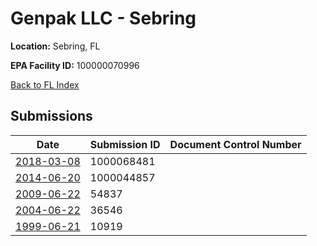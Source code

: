 # Genpak LLC - Sebring

**Location:** Sebring, FL

**EPA Facility ID:** 100000070996

[Back to FL Index](../../index.md)

## Submissions

| Date | Submission ID | Document Control Number |
|------|--------------|-------------------------|
| [2018-03-08](submissions/1000068481.md) | 1000068481 |  |
| [2014-06-20](submissions/1000044857.md) | 1000044857 |  |
| [2009-06-22](submissions/54837.md) | 54837 |  |
| [2004-06-22](submissions/36546.md) | 36546 |  |
| [1999-06-21](submissions/10919.md) | 10919 |  |
